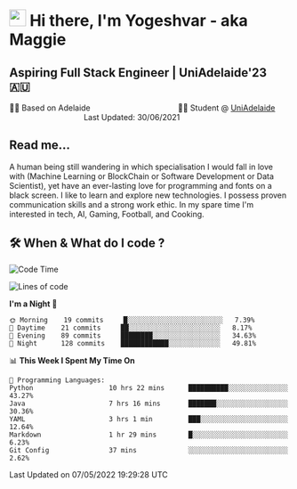 <h1><img src="https://emojis.slackmojis.com/emojis/images/1531849430/4246/blob-sunglasses.gif?1531849430" width="30"/> Hi there, I'm Yogeshvar - aka Maggie</h1>

## Aspiring Full Stack Engineer | UniAdelaide'23 🇦🇺  
🏂🏻  Based on Adelaide &nbsp;&nbsp;&nbsp;&nbsp;&nbsp;&nbsp;&nbsp;&nbsp;&nbsp;&nbsp;&nbsp;&nbsp;&nbsp;&nbsp;&nbsp;&nbsp;&nbsp;&nbsp;&nbsp;&nbsp;&nbsp;&nbsp;&nbsp;&nbsp;&nbsp;&nbsp;&nbsp;&nbsp;&nbsp;&nbsp;&nbsp;&nbsp;&nbsp;&nbsp;&nbsp;&nbsp;&nbsp;&nbsp;&nbsp;👨‍💻 Student @ [UniAdelaide](https://www.adelaide.edu.au)   &nbsp;&nbsp;&nbsp;&nbsp;&nbsp;&nbsp;&nbsp;&nbsp;&nbsp;&nbsp;&nbsp;&nbsp;&nbsp;&nbsp;&nbsp;&nbsp;&nbsp;&nbsp;&nbsp;&nbsp;&nbsp;&nbsp;&nbsp;&nbsp;&nbsp;&nbsp;&nbsp;&nbsp;&nbsp;&nbsp;&nbsp;&nbsp; &nbsp;Last Updated: 30/06/2021

## Read me...

A human being still wandering in which specialisation I would fall in love with (Machine Learning or BlockChain or Software Development or Data Scientist), yet have an ever-lasting love for programming and fonts on a black screen. I like to learn and explore new technologies. I possess proven communication skills and a strong work ethic. In my spare time I'm interested in tech, AI, Gaming, Football, and Cooking.

## 🛠 When & What do I code ?  

<!--START_SECTION:waka-->
![Code Time](http://img.shields.io/badge/Code%20Time-1%2C428%20hrs%2021%20mins-blue)

![Lines of code](https://img.shields.io/badge/From%20Hello%20World%20I%27ve%20Written-1%20Million%20lines%20of%20code-blue)

**I'm a Night 🦉** 

```text
🌞 Morning    19 commits     █░░░░░░░░░░░░░░░░░░░░░░░░   7.39% 
🌆 Daytime    21 commits     ██░░░░░░░░░░░░░░░░░░░░░░░   8.17% 
🌃 Evening    89 commits     ████████░░░░░░░░░░░░░░░░░   34.63% 
🌙 Night      128 commits    ████████████░░░░░░░░░░░░░   49.81%

```


📊 **This Week I Spent My Time On** 

```text
💬 Programming Languages: 
Python                   10 hrs 22 mins      ██████████░░░░░░░░░░░░░░░   43.27% 
Java                     7 hrs 16 mins       ███████░░░░░░░░░░░░░░░░░░   30.36% 
YAML                     3 hrs 1 min         ███░░░░░░░░░░░░░░░░░░░░░░   12.64% 
Markdown                 1 hr 29 mins        █░░░░░░░░░░░░░░░░░░░░░░░░   6.23% 
Git Config               37 mins             ░░░░░░░░░░░░░░░░░░░░░░░░░   2.62%

```


 Last Updated on 07/05/2022 19:29:28 UTC
<!--END_SECTION:waka-->
